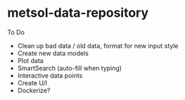# metsol-data-repository
To Do
- Clean up bad data / old data, format for new input style
- Create new data models
- Plot data
- SmartSearch (auto-fill when typing)
- Interactive data points
- Create U/I
- Dockerize?
